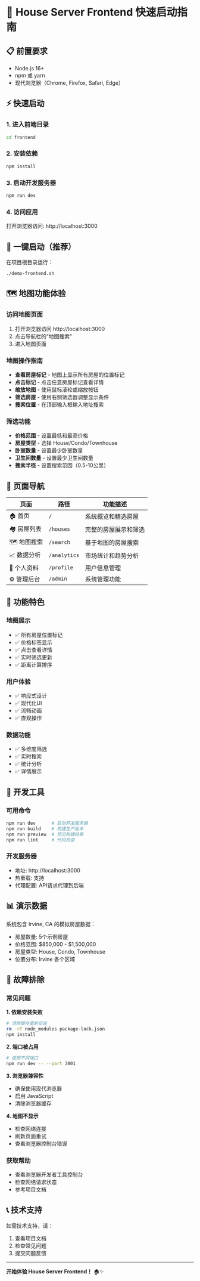 # 🚀 House Server Frontend 快速启动指南

## 📋 前置要求

- Node.js 16+ 
- npm 或 yarn
- 现代浏览器（Chrome, Firefox, Safari, Edge）

## ⚡ 快速启动

### 1. 进入前端目录
```bash
cd frontend
```

### 2. 安装依赖
```bash
npm install
```

### 3. 启动开发服务器
```bash
npm run dev
```

### 4. 访问应用
打开浏览器访问: http://localhost:3000

## 🎯 一键启动（推荐）

在项目根目录运行：
```bash
./demo-frontend.sh
```

## 🗺️ 地图功能体验

### 访问地图页面
1. 打开浏览器访问 http://localhost:3000
2. 点击导航栏的"地图搜索"
3. 进入地图页面

### 地图操作指南
- **查看房屋标记** - 地图上显示所有房屋的位置标记
- **点击标记** - 点击任意房屋标记查看详情
- **缩放地图** - 使用鼠标滚轮或缩放按钮
- **筛选房屋** - 使用右侧筛选器调整显示条件
- **搜索位置** - 在顶部输入框输入地址搜索

### 筛选功能
- **价格范围** - 设置最低和最高价格
- **房屋类型** - 选择 House/Condo/Townhouse
- **卧室数量** - 设置最少卧室数量
- **卫生间数量** - 设置最少卫生间数量
- **搜索半径** - 设置搜索范围（0.5-10公里）

## 📱 页面导航

| 页面 | 路径 | 功能描述 |
|------|------|----------|
| 🏠 首页 | `/` | 系统概览和精选房屋 |
| 🏘️ 房屋列表 | `/houses` | 完整的房屋展示和筛选 |
| 🗺️ 地图搜索 | `/search` | 基于地图的房屋搜索 |
| 📈 数据分析 | `/analytics` | 市场统计和趋势分析 |
| 👤 个人资料 | `/profile` | 用户信息管理 |
| ⚙️ 管理后台 | `/admin` | 系统管理功能 |

## 🎨 功能特色

### 地图展示
- ✅ 所有房屋位置标记
- ✅ 价格标签显示
- ✅ 点击查看详情
- ✅ 实时筛选更新
- ✅ 距离计算排序

### 用户体验
- ✅ 响应式设计
- ✅ 现代化UI
- ✅ 流畅动画
- ✅ 直观操作

### 数据功能
- ✅ 多维度筛选
- ✅ 实时搜索
- ✅ 统计分析
- ✅ 详情展示

## 🔧 开发工具

### 可用命令
```bash
npm run dev      # 启动开发服务器
npm run build    # 构建生产版本
npm run preview  # 预览构建结果
npm run lint     # 代码检查
```

### 开发服务器
- 地址: http://localhost:3000
- 热重载: 支持
- 代理配置: API请求代理到后端

## 📊 演示数据

系统包含 Irvine, CA 的模拟房屋数据：
- 房屋数量: 5个示例房屋
- 价格范围: $850,000 - $1,500,000
- 房屋类型: House, Condo, Townhouse
- 位置分布: Irvine 各个区域

## 🐛 故障排除

### 常见问题

**1. 依赖安装失败**
```bash
# 清除缓存重新安装
rm -rf node_modules package-lock.json
npm install
```

**2. 端口被占用**
```bash
# 使用不同端口
npm run dev -- --port 3001
```

**3. 浏览器兼容性**
- 确保使用现代浏览器
- 启用 JavaScript
- 清除浏览器缓存

**4. 地图不显示**
- 检查网络连接
- 刷新页面重试
- 查看浏览器控制台错误

### 获取帮助
- 查看浏览器开发者工具控制台
- 检查网络请求状态
- 参考项目文档

## 📞 技术支持

如需技术支持，请：
1. 查看项目文档
2. 检查常见问题
3. 提交问题反馈

---

**开始体验 House Server Frontend！** 🏠✨
